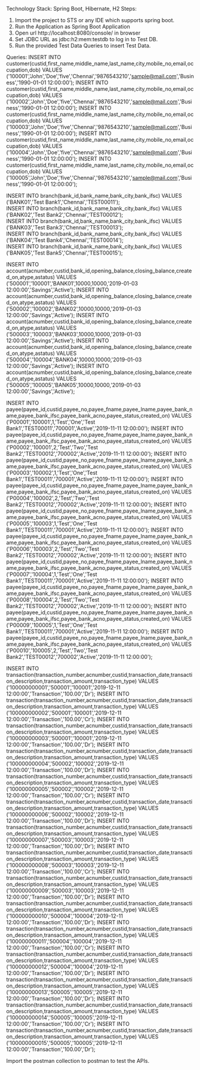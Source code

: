 Technology Stack: Spring Boot, Hibernate, H2
Steps:
1.	Import the project to STS or any IDE which supports spring boot.
2.	Run the Application as Spring Boot Application
3.	Open url http://localhost:8080/console/ in browser
4.	Set JDBC URL as  jdbc:h2:mem:testdb to log in to Test DB. 
5.	Run the provided Test Data Queries to insert Test Data. 

Queries:
INSERT INTO customer(custid,first_name,middle_name,last_name,city,mobile_no,email,occupation,dob) VALUES ('100001','John','Doe','five','Chennai','9876543210','sample@mail.com','Business','1990-01-01 12:00:00');
INSERT INTO customer(custid,first_name,middle_name,last_name,city,mobile_no,email,occupation,dob) VALUES ('100002','John','Doe','five','Chennai','9876543210','sample@mail.com','Business','1990-01-01 12:00:00');
INSERT INTO customer(custid,first_name,middle_name,last_name,city,mobile_no,email,occupation,dob) VALUES ('100003','John','Doe','five','Chennai','9876543210','sample@mail.com','Business','1990-01-01 12:00:00');
INSERT INTO customer(custid,first_name,middle_name,last_name,city,mobile_no,email,occupation,dob) VALUES ('100004','John','Doe','five','Chennai','9876543210','sample@mail.com','Business','1990-01-01 12:00:00');
INSERT INTO customer(custid,first_name,middle_name,last_name,city,mobile_no,email,occupation,dob) VALUES ('100005','John','Doe','five','Chennai','9876543210','sample@mail.com','Business','1990-01-01 12:00:00');

INSERT INTO branch(bank_id,bank_name,bank_city,bank_ifsc) VALUES ('BANK01','Test Bank1','Chennai','TEST00011');   
INSERT INTO branch(bank_id,bank_name,bank_city,bank_ifsc) VALUES ('BANK02','Test Bank2','Chennai','TEST00012');  
INSERT INTO branch(bank_id,bank_name,bank_city,bank_ifsc) VALUES ('BANK03','Test Bank3','Chennai','TEST00013');  
INSERT INTO branch(bank_id,bank_name,bank_city,bank_ifsc) VALUES ('BANK04','Test Bank4','Chennai','TEST00014');  
INSERT INTO branch(bank_id,bank_name,bank_city,bank_ifsc) VALUES ('BANK05','Test Bank5','Chennai','TEST00015');  

INSERT INTO account(acnumber,custid,bank_id,opening_balance,closing_balance,created_on,atype,astatus) VALUES ('500001','100001','BANK01',10000,10000,'2019-01-03 12:00:00','Savings','Active');
INSERT INTO account(acnumber,custid,bank_id,opening_balance,closing_balance,created_on,atype,astatus) VALUES ('500002','100002','BANK02',10000,10000,'2019-01-03 12:00:00','Savings','Active');
INSERT INTO account(acnumber,custid,bank_id,opening_balance,closing_balance,created_on,atype,astatus) VALUES ('500003','100003','BANK03',10000,10000,'2019-01-03 12:00:00','Savings','Active');
INSERT INTO account(acnumber,custid,bank_id,opening_balance,closing_balance,created_on,atype,astatus) VALUES ('500004','100004','BANK04',10000,10000,'2019-01-03 12:00:00','Savings','Active');
INSERT INTO account(acnumber,custid,bank_id,opening_balance,closing_balance,created_on,atype,astatus) VALUES ('500005','100005','BANK05',10000,10000,'2019-01-03 12:00:00','Savings','Active');

INSERT INTO payee(payee_id,custid,payee_no,payee_fname,payee_lname,payee_bank_name,payee_bank_ifsc,payee_bank_acno,payee_status,created_on) VALUES ('P00001','100001',1,'Test','One','Test Bank1','TEST00011','700001','Active','2019-11-11 12:00:00');
INSERT INTO payee(payee_id,custid,payee_no,payee_fname,payee_lname,payee_bank_name,payee_bank_ifsc,payee_bank_acno,payee_status,created_on) VALUES ('P00002','100001',2,'Test','Two','Test Bank2','TEST00012','700002','Active','2019-11-11 12:00:00');
INSERT INTO payee(payee_id,custid,payee_no,payee_fname,payee_lname,payee_bank_name,payee_bank_ifsc,payee_bank_acno,payee_status,created_on) VALUES ('P00003','100002',1,'Test','One','Test Bank1','TEST00011','700001','Active','2019-11-11 12:00:00');
INSERT INTO payee(payee_id,custid,payee_no,payee_fname,payee_lname,payee_bank_name,payee_bank_ifsc,payee_bank_acno,payee_status,created_on) VALUES ('P00004','100002',2,'Test','Two','Test Bank2','TEST00012','700002','Active','2019-11-11 12:00:00');
INSERT INTO payee(payee_id,custid,payee_no,payee_fname,payee_lname,payee_bank_name,payee_bank_ifsc,payee_bank_acno,payee_status,created_on) VALUES ('P00005','100003',1,'Test','One','Test Bank1','TEST00011','700001','Active','2019-11-11 12:00:00');
INSERT INTO payee(payee_id,custid,payee_no,payee_fname,payee_lname,payee_bank_name,payee_bank_ifsc,payee_bank_acno,payee_status,created_on) VALUES ('P00006','100003',2,'Test','Two','Test Bank2','TEST00012','700002','Active','2019-11-11 12:00:00');
INSERT INTO payee(payee_id,custid,payee_no,payee_fname,payee_lname,payee_bank_name,payee_bank_ifsc,payee_bank_acno,payee_status,created_on) VALUES ('P00007','100004',1,'Test','One','Test Bank1','TEST00011','700001','Active','2019-11-11 12:00:00');
INSERT INTO payee(payee_id,custid,payee_no,payee_fname,payee_lname,payee_bank_name,payee_bank_ifsc,payee_bank_acno,payee_status,created_on) VALUES ('P00008','100004',2,'Test','Two','Test Bank2','TEST00012','700002','Active','2019-11-11 12:00:00');
INSERT INTO payee(payee_id,custid,payee_no,payee_fname,payee_lname,payee_bank_name,payee_bank_ifsc,payee_bank_acno,payee_status,created_on) VALUES ('P00009','100005',1,'Test','One','Test Bank1','TEST00011','700001','Active','2019-11-11 12:00:00');
INSERT INTO payee(payee_id,custid,payee_no,payee_fname,payee_lname,payee_bank_name,payee_bank_ifsc,payee_bank_acno,payee_status,created_on) VALUES ('P00010','100005',2,'Test','Two','Test Bank2','TEST00012','700002','Active','2019-11-11 12:00:00');

INSERT INTO transaction(transaction_number,acnumber,custid,transaction_date,transaction_description,transaction_amount,transaction_type) VALUES ('100000000001','500001','100001','2019-12-11 12:00:00','Transaction','100.00','Dr');
INSERT INTO transaction(transaction_number,acnumber,custid,transaction_date,transaction_description,transaction_amount,transaction_type) VALUES ('100000000002','500001','100001','2019-12-11 12:00:00','Transaction','100.00','Cr');
INSERT INTO transaction(transaction_number,acnumber,custid,transaction_date,transaction_description,transaction_amount,transaction_type) VALUES ('100000000003','500001','100001','2019-12-11 12:00:00','Transaction','100.00','Dr');
INSERT INTO transaction(transaction_number,acnumber,custid,transaction_date,transaction_description,transaction_amount,transaction_type) VALUES ('100000000004','500002','100002','2019-12-11 12:00:00','Transaction','100.00','Dr');
INSERT INTO transaction(transaction_number,acnumber,custid,transaction_date,transaction_description,transaction_amount,transaction_type) VALUES ('100000000005','500002','100002','2019-12-11 12:00:00','Transaction','100.00','Cr');
INSERT INTO transaction(transaction_number,acnumber,custid,transaction_date,transaction_description,transaction_amount,transaction_type) VALUES ('100000000006','500002','100002','2019-12-11 12:00:00','Transaction','100.00','Dr');
INSERT INTO transaction(transaction_number,acnumber,custid,transaction_date,transaction_description,transaction_amount,transaction_type) VALUES ('100000000007','500003','100003','2019-12-11 12:00:00','Transaction','100.00','Dr');
INSERT INTO transaction(transaction_number,acnumber,custid,transaction_date,transaction_description,transaction_amount,transaction_type) VALUES ('100000000008','500003','100003','2019-12-11 12:00:00','Transaction','100.00','Cr');
INSERT INTO transaction(transaction_number,acnumber,custid,transaction_date,transaction_description,transaction_amount,transaction_type) VALUES ('100000000009','500003','100003','2019-12-11 12:00:00','Transaction','100.00','Dr');
INSERT INTO transaction(transaction_number,acnumber,custid,transaction_date,transaction_description,transaction_amount,transaction_type) VALUES ('100000000010','500004','100004','2019-12-11 12:00:00','Transaction','100.00','Dr');
INSERT INTO transaction(transaction_number,acnumber,custid,transaction_date,transaction_description,transaction_amount,transaction_type) VALUES ('100000000011','500004','100004','2019-12-11 12:00:00','Transaction','100.00','Cr');
INSERT INTO transaction(transaction_number,acnumber,custid,transaction_date,transaction_description,transaction_amount,transaction_type) VALUES ('100000000012','500004','100004','2019-12-11 12:00:00','Transaction','100.00','Dr');
INSERT INTO transaction(transaction_number,acnumber,custid,transaction_date,transaction_description,transaction_amount,transaction_type) VALUES ('100000000013','500005','100005','2019-12-11 12:00:00','Transaction','100.00','Dr');
INSERT INTO transaction(transaction_number,acnumber,custid,transaction_date,transaction_description,transaction_amount,transaction_type) VALUES ('100000000014','500005','100005','2019-12-11 12:00:00','Transaction','100.00','Cr');
INSERT INTO transaction(transaction_number,acnumber,custid,transaction_date,transaction_description,transaction_amount,transaction_type) VALUES ('100000000015','500005','100005','2019-12-11 12:00:00','Transaction','100.00','Dr');


Import the postman collection to postman to test the APIs.

